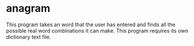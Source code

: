 # anagram
 This program takes an word that the user has entered and finds all the possible real word combinations it can make. This program requires its own dictionary text file.
